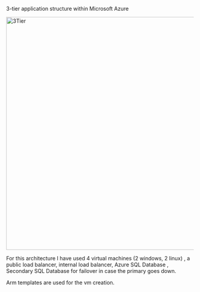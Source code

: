 3-tier application structure within Microsoft Azure

<img width="624" alt="3Tier" src="https://user-images.githubusercontent.com/51469725/181243659-f50ab5f1-7079-4956-abd4-a849c3148540.png">

For this architecture I have used 4 virtual machines (2 windows, 2 linux) , a public load balancer, internal load balancer, Azure SQL Database , Secondary SQL Database for failover in case the primary goes down.

Arm templates are used for the vm creation.
